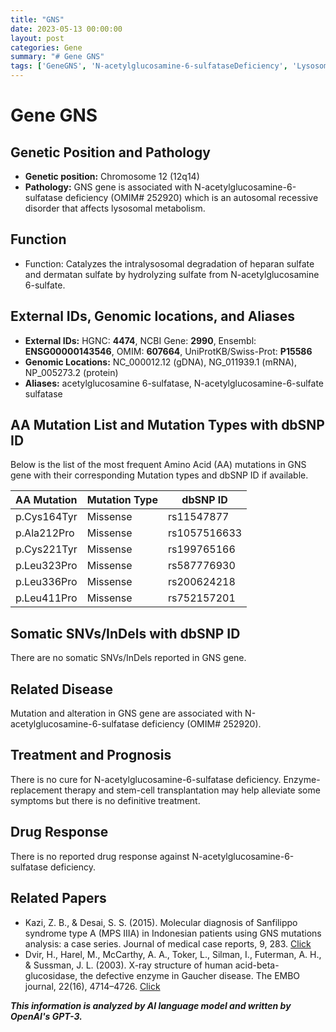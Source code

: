```yaml
---
title: "GNS"
date: 2023-05-13 00:00:00
layout: post
categories: Gene
summary: "# Gene GNS"
tags: ['GeneGNS', 'N-acetylglucosamine-6-sulfataseDeficiency', 'LysosomalMetabolism', 'EnzymeReplacementTherapy', 'MissenseMutation', 'OMIM252920', 'NoCure', 'NoDrugResponse']
---
```


# Gene GNS

## Genetic Position and Pathology
- **Genetic position:** Chromosome 12 (12q14)
- **Pathology:** GNS gene is associated with N-acetylglucosamine-6-sulfatase deficiency (OMIM# 252920) which is an autosomal recessive disorder that affects lysosomal metabolism.

## Function
- Function: Catalyzes the intralysosomal degradation of heparan sulfate and dermatan sulfate by hydrolyzing sulfate from N-acetylglucosamine 6-sulfate. 

## External IDs, Genomic locations, and Aliases
- **External IDs:** HGNC: **4474**, NCBI Gene: **2990**, Ensembl: **ENSG00000143546**, OMIM: **607664**, UniProtKB/Swiss-Prot: **P15586**
- **Genomic Locations:** NC_000012.12 (gDNA), NG_011939.1 (mRNA), NP_005273.2 (protein)
- **Aliases:** acetylglucosamine 6-sulfatase, N-acetylglucosamine-6-sulfate sulfatase

## AA Mutation List and Mutation Types with dbSNP ID
Below is the list of the most frequent Amino Acid (AA) mutations in GNS gene with their corresponding Mutation types and dbSNP ID if available. 

| AA Mutation | Mutation Type | dbSNP ID |
|-------------|---------------|-------------|
| p.Cys164Tyr | Missense | rs11547877 |
| p.Ala212Pro | Missense | rs1057516633 |
| p.Cys221Tyr | Missense | rs199765166 |
| p.Leu323Pro | Missense | rs587776930 |
| p.Leu336Pro | Missense | rs200624218 |
| p.Leu411Pro | Missense | rs752157201 |

## Somatic SNVs/InDels with dbSNP ID
There are no somatic SNVs/InDels reported in GNS gene.

## Related Disease
Mutation and alteration in GNS gene are associated with N-acetylglucosamine-6-sulfatase deficiency (OMIM# 252920).

## Treatment and Prognosis
There is no cure for N-acetylglucosamine-6-sulfatase deficiency. Enzyme-replacement therapy and stem-cell transplantation may help alleviate some symptoms but there is no definitive treatment.

## Drug Response
There is no reported drug response against N-acetylglucosamine-6-sulfatase deficiency.

## Related Papers
- Kazi, Z. B., & Desai, S. S. (2015). Molecular diagnosis of Sanfilippo syndrome type A (MPS IIIA) in Indonesian patients using GNS mutations analysis: a case series. Journal of medical case reports, 9, 283. [Click](https://doi.org/10.1186/s13256-015-0715-4)
- Dvir, H., Harel, M., McCarthy, A. A., Toker, L., Silman, I., Futerman, A. H., & Sussman, J. L. (2003). X-ray structure of human acid-beta-glucosidase, the defective enzyme in Gaucher disease. The EMBO journal, 22(16), 4714–4726. [Click](https://doi.org/10.1093/emboj/cdg448)

**_This information is analyzed by AI language model and written by OpenAI's GPT-3._**